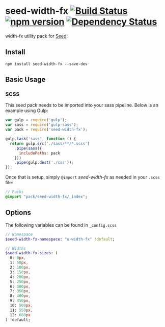 # seed-width-fx [![Build Status](https://travis-ci.org/helpscout/seed-width-fx.svg?branch=master)](https://travis-ci.org/helpscout/seed-width-fx) [![npm version](https://badge.fury.io/js/seed-width-fx.svg)](https://badge.fury.io/js/seed-width-fx) [![Dependency Status](https://david-dm.org/helpscout/seed-width-fx.svg)](https://david-dm.org/helpscout/seed-width-fx)

width-fx utility pack for [Seed](https://github.com/helpscout/seed)!

## Install
```
npm install seed-width-fx --save-dev
```


## Basic Usage

### SCSS
This seed pack needs to be imported into your sass pipeline. Below is an example using Gulp:


```javascript
var gulp = require('gulp');
var sass = require('gulp-sass');
var pack = require('seed-width-fx');

gulp.task('sass', function () {
  return gulp.src('./sass/**/*.scss')
    .pipe(sass({
      includePaths: pack
    }))
    .pipe(gulp.dest('./css'));
});
```

Once that is setup, simply `@import` *seed-width-fx* as needed in your `.scss` file:

```sass
// Packs
@import "pack/seed-width-fx/_index";
```

## Options

The following variables can be found in `_config.scss`

```sass
// Namespace
$seed-width-fx-namespace: "u-width-fx" !default;

// Widths
$seed-width-fx-sizes: (
  0: 0px,
  1: 50px,
  2: 100px,
  3: 150px,
  4: 200px,
  5: 250px,
  6: 300px,
  7: 350px,
  8: 400px,
  9: 450px,
  10: 500px,
  11: 550px,
  12: 600px
) !default;
```
